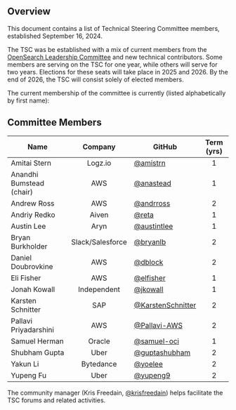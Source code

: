 ## Overview

This document contains a list of Technical Steering Committee members, established September 16, 2024.

The TSC was be established with a mix of current members from the [OpenSearch Leadership Committee](https://opensearch.org/blog/announcing-opensearch-project-leadership-committee/) and new technical contributors. Some members are serving on the TSC for one year, while others will serve for two years. Elections for these seats will take place in 2025 and 2026. By the end of 2026, the TSC will consist solely of elected members.

The current membership of the committee is currently (listed alphabetically by first name):

## Committee Members

| Name                     |     Company      | GitHub                                                   | Term (yrs) |
| ------------------------ | :--------------: | -------------------------------------------------------- | :--------: |
| Amitai Stern             |     Logz.io      | [@amistrn](https://github.com/amistrn)                   |     1      |
| Anandhi Bumstead (chair) |       AWS        | [@anastead](https://github.com/anastead)                 |     1      |
| Andrew Ross              |       AWS        | [@andrross](https://github.com/andrross)                 |     2      |
| Andriy Redko             |      Aiven       | [@reta](https://github.com/reta)                         |     1      |
| Austin Lee               |       Aryn       | [@austintlee](https://github.com/austintlee)             |     1      |
| Bryan Burkholder         | Slack/Salesforce | [@bryanlb](https://github.com/bryanlb)                   |     2      |
| Daniel Doubrovkine       |       AWS        | [@dblock](https://github.com/dblock)                     |     2      |
| Eli Fisher               |       AWS        | [@elfisher](https://github.com/elfisher)                 |     1      |
| Jonah Kowall             |   Independent    | [@jkowall](https://github.com/jkowall)                   |     1      |
| Karsten Schnitter        |       SAP        | [@KarstenSchnitter](https://github.com/KarstenSchnitter) |     2      |
| Pallavi Priyadarshini    |       AWS        | [@Pallavi-AWS](https://github.com/Pallavi-AWS)           |     2      |
| Samuel Herman            |      Oracle      | [@samuel-oci](https://github.com/samuel-oci/)            |     1      |
| Shubham Gupta            |       Uber       | [@guptashubham](https://github.com/guptashubham)         |     2      |
| Yakun Li                 |    Bytedance     | [@yoelee](https://github.com/yoelee)                     |     2      |
| Yupeng Fu                |       Uber       | [@yupeng9](https://github.com/yupeng9)                   |     2      |

The community manager (Kris Freedain, [@krisfreedain](https://github.com/krisfreedain)) helps facilitate the TSC forums and related activities.
